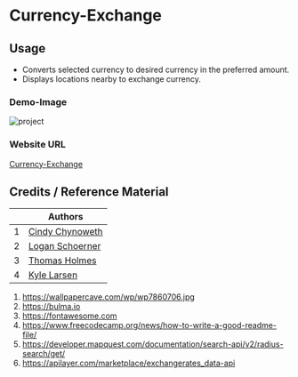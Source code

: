 # Currency-Exchange

## Usage
*   Converts selected currency to desired currency in the preferred amount.
*   Displays locations nearby to exchange currency.
### Demo-Image
![project](.assets/images/screenshot_updated.png)
### Website URL
[Currency-Exchange](https://logan2391.github.io/Currency-Exchange/)
## Credits / Reference Material
|                                                                                               | Authors                                                  |
| -------------------------------------------------------------------------------------------------------------------------------------- | ------------------------------------------------------- |
| 1     | [Cindy Chynoweth](https://github.com/Cinderbeast)                  |
| 2     | [Logan Schoerner](https://github.com/Logan2391)              |
| 3     | [Thomas Holmes](https://github.com/ThomasHolmes00)                  |
| 4     | [Kyle Larsen](https://github.com/kylelarsenlarsen)    |
1.  https://wallpapercave.com/wp/wp7860706.jpg
2.  https://bulma.io
3.  https://fontawesome.com
4.  https://www.freecodecamp.org/news/how-to-write-a-good-readme-file/
5.  https://developer.mapquest.com/documentation/search-api/v2/radius-search/get/
6.  https://apilayer.com/marketplace/exchangerates_data-api
